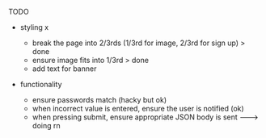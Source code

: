 TODO

- styling x
  - break the page into 2/3rds (1/3rd for image, 2/3rd for sign up) > done
  - ensure image fits into 1/3rd > done
  - add text for banner 

- functionality 
  - ensure passwords match (hacky but ok)
  - when incorrect value is entered, ensure the user is notified (ok)
  - when pressing submit, ensure appropriate JSON body is sent ---> doing rn